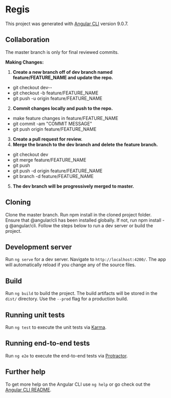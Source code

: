 # Regis

This project was generated with [Angular CLI](https://github.com/angular/angular-cli) version 9.0.7.

## Collaboration

The master branch is only for final reviewed commits.

**Making Changes:**
1. **Create a new branch off of dev branch named feature/FEATURE_NAME and update the repo.**
  * git checkout dev--
  * git checkout -b feature/FEATURE_NAME
  * git push -u origin feature/FEATURE_NAME
2. **Commit changes locally and push to the repo.**
  * make feature changes in feature/FEATURE_NAME
  * git commit -am "COMMIT MESSAGE"
  * git push origin feature/FEATURE_NAME
3. **Create a pull request for review.**
4. **Merge the branch to the dev branch and delete the feature branch.**
  * git checkout dev
  * git merge feature/FEATURE_NAME
  * git push
  * git push -d origin feature/FEATURE_NAME
  * git branch -d feature/FEATURE_NAME
5. **The dev branch will be progressively merged to master.**

## Cloning

Clone the master branch.
Run npm install in the cloned project folder.
Ensure that @angular/cli has been installed globally. If not, run npm install -g @angular/cli.
Follow the steps below to run a dev server or build the project.

## Development server

Run `ng serve` for a dev server. Navigate to `http://localhost:4200/`. The app will automatically reload if you change any of the source files.

## Build

Run `ng build` to build the project. The build artifacts will be stored in the `dist/` directory. Use the `--prod` flag for a production build.

## Running unit tests

Run `ng test` to execute the unit tests via [Karma](https://karma-runner.github.io).

## Running end-to-end tests

Run `ng e2e` to execute the end-to-end tests via [Protractor](http://www.protractortest.org/).

## Further help

To get more help on the Angular CLI use `ng help` or go check out the [Angular CLI README](https://github.com/angular/angular-cli/blob/master/README.md).
